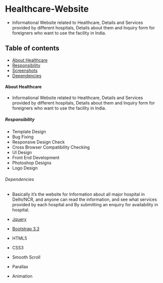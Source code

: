 # Healthcare-Website
- Informational Website related to Healthcare, Details and Services provided by different hospitals, Details about them and Inquiry form for foreigners who want to use the facility in India.

## Table of contents
- [About Healthcare](#about-healthcare)
- [Responsibility](#responsibility)
- [Screenshots](#screenshots)
- [Dependencies](#dependencies)


#### About Healthcare
- Informational Website related to Healthcare, Details and Services provided by different hospitals, Details about them and Inquiry form for foreigners who want to use the facility in India.

##### Responsibility
- Template Design
- Bug Fixing
- Responsive Design Check
- Cross Browser Compatibility Checking
- UI Design
- Front End Development
- Photoshop Designs
- Logo Design
###### Dependencies
- Basically it’s the website for  Information about all major hospital in Delhi/NCR, and anyone can read the information, and see what services provided by each hospital and By submitting an enquiry for availability in hospital.


- [Jquery](https://code.jquery.com/jquery-3.2.1.min.js) <br/>
- [Bootstrap 3.3](https://getbootstrap.com/docs/3.3/) <br/>
- HTML5 <br/>
- CSS3 <br/>
- Smooth Scroll <br/> 
- Parallax <br/>
- Animation <br/>
